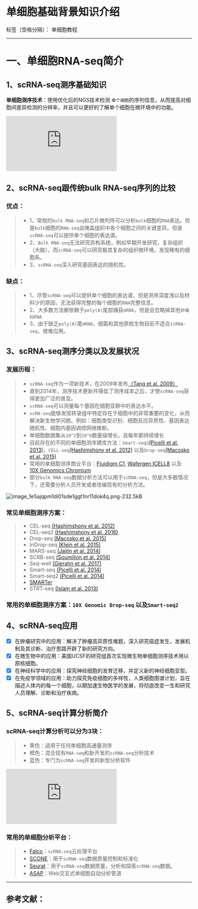 ﻿# 单细胞基础背景知识介绍

标签（空格分隔）： 单细胞教程

---

# 一、单细胞RNA-seq简介

## 1、scRNA-seq测序基础知识

**单细胞测序技术**：使用优化后的NGS技术检测 `单个细胞`的序列信息，从而提高对细胞间差异检测的分辨率，并且可以更好的了解单个细胞在微环境中的功能。

![image_1e5ae5v40n4616vn1rg4124v1dhr9.png-310.3kB][1]

## 2、scRNA-seq跟传统bulk RNA-seq序列的比较

### **优点：**

> * 1、常规的`bulk RNA-seq`和芯片微列阵可以分析`bulk`细胞的`RNA`表达。但是`bulk`细胞的`RNA-seq`会掩盖组织中各个细胞之间的关键差异。但是`scRNA-seq`可以提供单个细胞的表达谱。
> * 2、`Bulk RNA-seq`无法研究异构系统，例如早期开发研究，复杂组织（大脑），而`scRNA-seq`可以研究极其复杂的组织微环境，发现稀有的细胞系。
> * 3、`scRNA-seq`深入研究基因表达的随机性。

### **缺点：**

> * 1、尽管`scRNA-seq`可以提供单个细胞的表达谱，但是测序深度浅以及材料少的原因，无法获得完整的每个细胞的`RNA`完整信息。
> * 2、大多数方法都依赖于`poly(A)`尾部捕获`mRNA`，但是会忽略掉其他`非编码RNA`
> * 3、由于缺乏`poly(A)`尾`mRNA`，细菌和其他原核生物目前不适合`scRNA-seq`，很难应用。

## 3、scRNA-seq测序分类以及发展状况

### **发展历程：**   

> * `scRNA-seq`作为一项新技术，在2009年发布[（Tang et al. 2009）](https://scrnaseq-course.cog.sanger.ac.uk/website/introduction-to-single-cell-rna-seq.html#ref-Tang2009-bu)
> * 直到2014年，测序技术更新并降低了测序成本之后，才使`scRNA-seq`获得更加广泛的普及。
> * `scRNA-seq`可以测量每个基因在细胞亚群中的表达水平。
> * `scRN-seq`能够发现转录组中特定存在于细胞中的非常重要的变化，从而解决新生物学问题。例如：细胞类型识别、细胞反应异质性、基因表达随机性、细胞内基因调控网络推断。
> * 单细胞数据集从`10^2`到`10^6`数量级增长。且每年都持续增长
> * 目前存在的不同的单细胞测序建库方法：`Smart-seq2`[(Picelli et al. 2013)](https://scrnaseq-course.cog.sanger.ac.uk/website/introduction-to-single-cell-rna-seq.html#ref-Picelli2013-sb)，`CELL-seq`[(Hashimshony et al. 2012)](https://scrnaseq-course.cog.sanger.ac.uk/website/introduction-to-single-cell-rna-seq.html#ref-Hashimshony2012-kd) 以及`Drop-seq`[(Macosko et al. 2015)](https://scrnaseq-course.cog.sanger.ac.uk/website/introduction-to-single-cell-rna-seq.html#ref-Macosko2015-ix)
> * 常用的单细胞测序商业平台：[Fluidigm C1](https://www.fluidigm.com/products/c1-system), [Wafergen ICELL8](https://www.wafergen.com/products/icell8-single-cell-system) 以及 [10X Genomics Chromium](https://www.10xgenomics.com/single-cell/)
> * 部分`bulk RNA-seq`数据分析方法可以用于`scRNA-seq`，但是大多数情况下，还需要分析人员开发或者改编现有的分析方法。

![image_1e5ajqpm1di01sde1ggt1nr11dok4q.png-232.5kB][2]

### **常见单细胞测序方案：**   

> * CEL-seq [(Hashimshony et al. 2012)](https://scrnaseq-course.cog.sanger.ac.uk/website/introduction-to-single-cell-rna-seq.html#ref-Hashimshony2012-kd)
> * CEL-seq2 [(Hashimshony et al. 2016)](https://scrnaseq-course.cog.sanger.ac.uk/website/introduction-to-single-cell-rna-seq.html#ref-Hashimshony2016-lx)
> * Drop-seq [(Macosko et al. 2015)](https://scrnaseq-course.cog.sanger.ac.uk/website/introduction-to-single-cell-rna-seq.html#ref-Macosko2015-ix)
> * InDrop-seq [(Klein et al. 2015)](https://scrnaseq-course.cog.sanger.ac.uk/website/introduction-to-single-cell-rna-seq.html#ref-Klein2015-kz)
> * MARS-seq [(Jaitin et al. 2014)](https://scrnaseq-course.cog.sanger.ac.uk/website/introduction-to-single-cell-rna-seq.html#ref-Jaitin2014-ko)
> * SCRB-seq [(Soumillon et al. 2014)](https://scrnaseq-course.cog.sanger.ac.uk/website/introduction-to-single-cell-rna-seq.html#ref-Soumillon2014-eu)
> * Seq-well [(Gierahn et al. 2017)](https://scrnaseq-course.cog.sanger.ac.uk/website/introduction-to-single-cell-rna-seq.html#ref-Gierahn2017-es)
> * Smart-seq [(Picelli et al. 2014)](https://scrnaseq-course.cog.sanger.ac.uk/website/introduction-to-single-cell-rna-seq.html#ref-Picelli2014-ic)
> * Smart-seq2 [(Picelli et al. 2014)](https://scrnaseq-course.cog.sanger.ac.uk/website/introduction-to-single-cell-rna-seq.html#ref-Picelli2014-ic)
> * [SMARTer](http://www.clontech.com/US/Products/cDNA_Synthesis_and_Library_Construction/Next_Gen_Sequencing_Kits/Total_RNA-Seq/Universal_RNA_Seq_Random_Primed)
> * STRT-seq [(Islam et al. 2013)](https://scrnaseq-course.cog.sanger.ac.uk/website/introduction-to-single-cell-rna-seq.html#ref-Islam2014-cn)

### **常用的单细胞测序方案：`10X Genomic Drop-seq` 以及`Smart-seq2`**

## 4、scRNA-seq应用

 - [x] 在肿瘤研究中的应用：解决了肿瘤高异质性难题，深入研究癌症发生，发展机制及其诊断、治疗思路开辟了新的研究方向。
 - [x] 在微生物中的应用：美国UCSF的研究组首次实现微生物单细胞测序技术用以原核细胞。
 - [x] 在神经科学中的应用：探究神经细胞的发育迁移，并定义新的神经细胞亚型。
 - [x] 在免疫学领域的应用：助力探究免疫细胞的多样性，人类细胞图谱计划，旨在描述人体内的每一个细胞，以期加速生物医学的发展，将彻底改变一生和研究人员理解、诊断和治疗疾病。

## 5、scRNA-seq计算分析简介

### **scRNA-seq计算分析可以分为3块：**

> * 黄色：适用于任何单细胞高通量测序
> * 橙色：混合现有`RNA-seq`和新开发的`scRNA-seq`分析技术
> * 蓝色：专门为`scRNA-seq`开发的新型分析软件

![image_1e5ajdnpm3ng8bloj26qg1drg2q.png-52.4kB][3]

### **常用的单细胞分析平台：**

> * [Falco](https://github.com/VCCRI/Falco/)：`scRNA-seq`云处理平台
> * [SCONE](https://github.com/YosefLab/scone)：用于`scRNA-seq`数据质量控制和标准化
> * [Seurat](http://satijalab.org/seurat/)：用于`scRNA-seq`数据质量，分析和探索`scRNA-seq`数据。
> * [ASAP](https://asap.epfl.ch/)：Web交互式单细胞自动分析管道

---

## 参考文献：
[1]:https://scrnaseq-course.cog.sanger.ac.uk/website/introduction-to-single-cell-rna-seq.html
[2]:https://en.wikipedia.org/wiki/Single_cell_sequencing
[3]:https://www.medicilon.com.cn/hang-ye-zi-xun/20183593641.shtml


  [1]: http://static.zybuluo.com/czc/kmfvu1ypti3anwazi4w95l5w/image_1e5ae5v40n4616vn1rg4124v1dhr9.png
  [2]: http://static.zybuluo.com/czc/ic1kr6rga2aiya2ekw7ubbrn/image_1e5ajqpm1di01sde1ggt1nr11dok4q.png
  [3]: http://static.zybuluo.com/czc/zcsgtz3bzc1ahw0clzj88bwr/image_1e5ajdnpm3ng8bloj26qg1drg2q.png